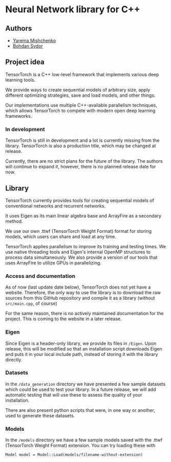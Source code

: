 # Neural Network library for C++

## Authors

- [Yarema Mishchenko](https://github.com/RavenbornJB)
- [Bohdan Sydor](https://github.com/sydorbogdan)

## Project idea

TensorTorch is a C++ low-level framework that implements various deep learning tools.

We provide ways to create sequential models of arbitrary size, apply different optimizing strategies,
save and load models, and other things.

Our implementations use multiple C++-available parallelism techniques, which allows TensorTorch
to compete with modern open deep learning frameworks.

### In development
TensorTorch is still in development and a lot is currently missing from the library.
TensorTorch is also a production title, which may be changed at release.

Currently, there are no strict plans for the future of the library. The authors will continue to expand it, however,
there is no planned release date for now.

## Library

TensorTorch currently provides tools for creating sequential models of conventional networks and recurrent networks.

It uses Eigen as its main linear algebra base and ArrayFire as a secondary method.

We use our own .ttwf (TensorTorch Weight Format) format for storing models, which users can share and load at any time.

TensorTorch applies parallelism to improve its training and testing times. We use native threading tools and Eigen's
internal OpenMP structures to process data simultaneously. We also provide a version of our tools that uses ArrayFire
to utilize GPUs in parallelizing.

### Access and documentation

As of now (last update date below), TensorTorch does not yet have a website. Therefore, the only way to
use the library is to download the raw sources from this GitHub repository and compile it as a library
(without `src/main.cpp`, of course)

For the same reason, there is no actively maintained documentation for the project. This is coming to the website
in a later release.

### Eigen

Since Eigen is a header-only library, we provide its files in `/Eigen`. Upon release, this will be modified so that
an installation script downloads Eigen and puts it in your local include path,
instead of storing it with the library directly.

### Datasets

In the `/data_generation` directory we have presented a few sample datasets which could be used to test your library.
In a future release, we will add automatic testing that will use these to assess the quality of your installation.

There are also present python scripts that were, in one way or another, used to generate these datasets.

### Models

In the `/models` directory we have a few sample models saved with the .ttwf (TensorTorch Weight Format) extension.
You can try loading these with

    Model model = Model::Load(models/filename-without-extension)
